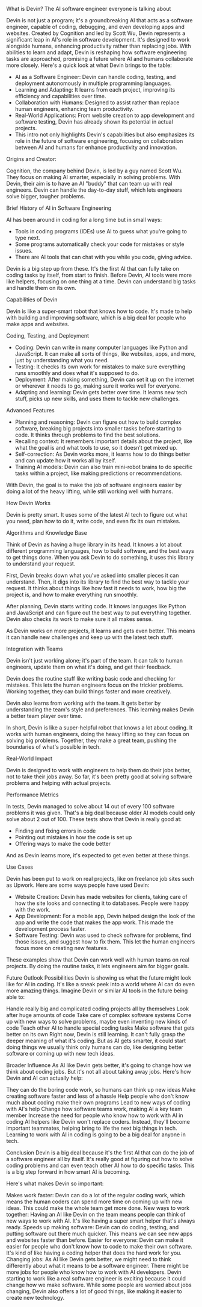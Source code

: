 What is Devin? The AI software engineer everyone is talking about

Devin is not just a program; it's a groundbreaking AI that acts as a software engineer, capable of coding, debugging, and even developing apps and websites. Created by Cognition and led by Scott Wu, Devin represents a significant leap in AI's role in software development. It's designed to work alongside humans, enhancing productivity rather than replacing jobs. With abilities to learn and adapt, Devin is reshaping how software engineering tasks are approached, promising a future where AI and humans collaborate more closely. Here's a quick look at what Devin brings to the table:

- AI as a Software Engineer: Devin can handle coding, testing, and deployment autonomously in multiple programming languages.
- Learning and Adapting: It learns from each project, improving its efficiency and capabilities over time.
- Collaboration with Humans: Designed to assist rather than replace human engineers, enhancing team productivity.
- Real-World Applications: From website creation to app development and software testing, Devin has already shown its potential in actual projects.
- This intro not only highlights Devin's capabilities but also emphasizes its role in the future of software engineering, focusing on collaboration between AI and humans for enhance          productivity and innovation.

Origins and Creator: 

Cognition, the company behind Devin, is led by a guy named Scott Wu. They focus on making AI smarter, especially in solving problems. With Devin, their aim is to have an AI "buddy" that can team up with real engineers. Devin can handle the day-to-day stuff, which lets engineers solve bigger, tougher problems.


Brief History of AI in Software Engineering

AI has been around in coding for a long time but in small ways:

- Tools in coding programs (IDEs) use AI to guess what you're going to type next.
- Some programs automatically check your code for mistakes or style issues.
- There are AI tools that can chat with you while you code, giving advice.

Devin is a big step up from these. It's the first AI that can fully take on coding tasks by itself, from start to finish. Before Devin, AI tools were more like helpers, focusing on one thing at a time. Devin can understand big tasks and handle them on its own.


Capabilities of Devin

Devin is like a super-smart robot that knows how to code. It's made to help with building and improving software, which is a big deal for people who make apps and websites.

Coding, Testing, and Deployment

- Coding: Devin can write in many computer languages like Python and JavaScript. It can make all sorts of things, like websites, apps, and more, just by understanding what you need.
- Testing: It checks its own work for mistakes to make sure everything runs smoothly and does what it's supposed to do.
- Deployment: After making something, Devin can set it up on the internet or wherever it needs to go, making sure it works well for everyone.
- Adapting and learning: Devin gets better over time. It learns new tech stuff, picks up new skills, and uses them to tackle new challenges.


Advanced Features


- Planning and reasoning: Devin can figure out how to build complex software, breaking big projects into smaller tasks before starting to code. It thinks through problems to find the best solutions.
- Recalling context: It remembers important details about the project, like what the goal is and what tools to use, so it doesn’t get mixed up.
- Self-correction: As Devin works more, it learns how to do things better and can update how it works all by itself.
- Training AI models: Devin can also train mini-robot brains to do specific tasks within a project, like making predictions or recommendations.

With Devin, the goal is to make the job of software engineers easier by doing a lot of the heavy lifting, while still working well with humans.


How Devin Works

Devin is pretty smart. It uses some of the latest AI tech to figure out what you need, plan how to do it, write code, and even fix its own mistakes.


Algorithms and Knowledge Base

Think of Devin as having a huge library in its head. It knows a lot about different programming languages, how to build software, and the best ways to get things done. When you ask Devin to do something, it uses this library to understand your request.

First, Devin breaks down what you've asked into smaller pieces it can understand. Then, it digs into its library to find the best way to tackle your request. It thinks about things like how fast it needs to work, how big the project is, and how to make everything run smoothly.

After planning, Devin starts writing code. It knows languages like Python and JavaScript and can figure out the best way to put everything together. Devin also checks its work to make sure it all makes sense.

As Devin works on more projects, it learns and gets even better. This means it can handle new challenges and keep up with the latest tech stuff.


Integration with Teams

Devin isn't just working alone; it's part of the team. It can talk to human engineers, update them on what it's doing, and get their feedback.

Devin does the routine stuff like writing basic code and checking for mistakes. This lets the human engineers focus on the trickier problems. Working together, they can build things faster and more creatively.

Devin also learns from working with the team. It gets better by understanding the team's style and preferences. This learning makes Devin a better team player over time.

In short, Devin is like a super-helpful robot that knows a lot about coding. It works with human engineers, doing the heavy lifting so they can focus on solving big problems. Together, they make a great team, pushing the boundaries of what's possible in tech.


Real-World Impact

Devin is designed to work with engineers to help them do their jobs better, not to take their jobs away. So far, it's been pretty good at solving software problems and helping with actual projects.


Performance Metrics

In tests, Devin managed to solve about 14 out of every 100 software problems it was given. That's a big deal because older AI models could only solve about 2 out of 100. These tests show that Devin is really good at:

- Finding and fixing errors in code
- Pointing out mistakes in how the code is set up
- Offering ways to make the code better

And as Devin learns more, it's expected to get even better at these things.


Use Cases

Devin has been put to work on real projects, like on freelance job sites such as Upwork. Here are some ways people have used Devin:

- Website Creation: Devin has made websites for clients, taking care of how the site looks and connecting it to databases. People were happy with the work.
- App Development: For a mobile app, Devin helped design the look of the app and write the code that makes the app work. This made the development process faster.
- Software Testing: Devin was used to check software for problems, find those issues, and suggest how to fix them. This let the human engineers focus more on creating new features.

These examples show that Devin can work well with human teams on real projects. By doing the routine tasks, it lets engineers aim for bigger goals.


Future Outlook
Possibilities
Devin is showing us what the future might look like for AI in coding. It's like a sneak peek into a world where AI can do even more amazing things. Imagine Devin or similar AI tools in the future being able to:

Handle really big and complicated coding projects all by themselves
Look after huge amounts of code
Take care of complex software systems
Come up with new ways to solve problems, maybe even inventing new kinds of code
Teach other AI to handle special coding tasks
Make software that gets better on its own
Right now, Devin is still learning. It can't fully grasp the deeper meaning of what it's coding. But as AI gets smarter, it could start doing things we usually think only humans can do, like designing better software or coming up with new tech ideas.

Broader Influence
As AI like Devin gets better, it's going to change how we think about coding jobs. But it's not all about taking away jobs. Here's how Devin and AI can actually help:

They can do the boring code work, so humans can think up new ideas
Make creating software faster and less of a hassle
Help people who don't know much about coding make their own programs
Lead to new ways of coding with AI's help
Change how software teams work, making AI a key team member
Increase the need for people who know how to work with AI in coding
AI helpers like Devin won't replace coders. Instead, they'll become important teammates, helping bring to life the next big things in tech. Learning to work with AI in coding is going to be a big deal for anyone in tech.


Conclusion
Devin is a big deal because it's the first AI that can do the job of a software engineer all by itself. It's really good at figuring out how to solve coding problems and can even teach other AI how to do specific tasks. This is a big step forward in how smart AI is becoming.

Here's what makes Devin so important:

Makes work faster: Devin can do a lot of the regular coding work, which means the human coders can spend more time on coming up with new ideas. This could make the whole team get more done.
New ways to work together: Having an AI like Devin on the team means people can think of new ways to work with AI. It's like having a super smart helper that's always ready.
Speeds up making software: Devin can do coding, testing, and putting software out there much quicker. This means we can see new apps and websites faster than before.
Easier for everyone: Devin can make it easier for people who don't know how to code to make their own software. It's kind of like having a coding helper that does the hard work for you.
Changing jobs: As AI like Devin gets better, we might need to think differently about what it means to be a software engineer. There might be more jobs for people who know how to work with AI developers.
Devin starting to work like a real software engineer is exciting because it could change how we make software. While some people are worried about jobs changing, Devin also offers a lot of good things, like making it easier to create new technology.
